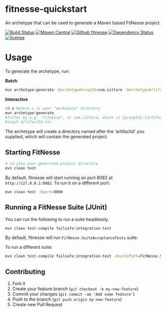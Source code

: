 # fitnesse-quickstart
An archetype that can be used to generate a Maven based FitNesse project.

[![Build Status](https://travis-ci.org/sitture/fitnesse-quickstart.svg?branch=master&style=flat-square)](https://travis-ci.org/sitture/fitnesse-quickstart) [![Maven Central](https://maven-badges.herokuapp.com/maven-central/com.sitture/fitnesse-quickstart/badge.svg?style=flat)](https://maven-badges.herokuapp.com/maven-central/com.sitture/fitnesse-quickstart) [![Github fitnesse](https://maven-badges.herokuapp.com/maven-central/org.fitnesse/fitnesse/badge.svg?style=flat)](https://maven-badges.herokuapp.com/maven-central/org.fitnesse/fitnesse) [![Dependency Status](https://www.versioneye.com/user/projects/58b213a16200aa0044fccec9/badge.svg?style=flat-square)](https://www.versioneye.com/user/projects/58b213a16200aa0044fccec9) [![license](https://img.shields.io/badge/License-Apache%202.0-blue.svg?maxAge=2592000&style=flat-square)](https://raw.githubusercontent.com/sitture/fitnesse-quickstart/master/LICENSE)

# Usage

To generate the archetype, run:

__Batch__

```bash
mvn archetype:generate -DarchetypeGroupId=com.sitture -DarchetypeArtifactId=fitnesse-quickstart
```

__Interactive__

```bash
cd x #where x is your "workspace" directory
mvn archetype:generate
#filter by e.g. "fitnesse", or com.sitture, which is {groupId}:{artifactId}
#input artifactId etc.
```

The archetype will create a directory named after the 'artifactId' you supplied, which will contain the generated project.

## Starting FitNesse

```bash
# cd into your generated project directory
mvn clean test
```

By default, fitnesse will start running on port 8082 at `http://127.0.0.1:8082`. To run it on a different port:

```bash
mvn clean test -Dport=9090
```

## Running a FitNesse Suite (JUnit)

You can run the following to run a suite headlessly.

```bash
mvn clean test-compile failsafe:integration-test
```

By default, fitnesse will run `FitNesse.SuiteAcceptanceTests` suite.

To run a different suite:

```bash
mvn clean test-compile failsafe:integration-test -DsuitePath=FitNesse.SuiteAcceptanceTests
```

## Contributing

1. Fork it
2. Create your feature branch (`git checkout -b my-new-feature`)
3. Commit your changes (`git commit -am 'Add some feature'`)
4. Push to the branch (`git push origin my-new-feature`)
5. Create new Pull Request
